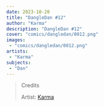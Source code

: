 ```yaml
---
date: 2023-10-20
title: "DangleDan #12"
author: "Karma"
description: "DangleDan #12"
cover: "comics/dangledan/0012.png"
images:
 - "comics/dangledan/0012.png"
artists:
 - "Karma"
subjects:
 - "Dan"
---
```

>Credits
>
>Artist: [Karma](https://twitter.com/Kristal_Karma)  
